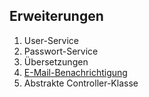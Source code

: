 ## Erweiterungen

1. User-Service
2. Passwort-Service
3. Übersetzungen
4. [E-Mail-Benachrichtigung](notice.md)
5. Abstrakte Controller-Klasse